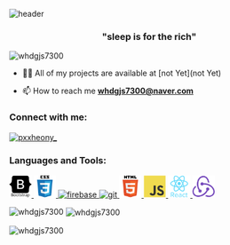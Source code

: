 ![header](https://capsule-render.vercel.app/api?type=soft&&&color=87ceeb&height=150&section=header&text=Welcome!,%20I'm%20JongHeon!&&fontColor=ffffff&fontSize=60&animation=blink)
<h3 align="center">"sleep is for the rich"</h3>

<p align="left"> <img src="https://komarev.com/ghpvc/?username=whdgjs7300&label=Profile%20views&color=0e75b6&style=flat" alt="whdgjs7300" /> </p>

- 👨‍💻 All of my projects are available at [not Yet](not Yet)

- 📫 How to reach me **whdgjs7300@naver.com**

<h3 align="left">Connect with me:</h3>
<p align="left">
<a href="https://instagram.com/pxxheony_" target="_blank"><img align="center" src="https://raw.githubusercontent.com/rahuldkjain/github-profile-readme-generator/master/src/images/icons/Social/instagram.svg" alt="pxxheony_" height="30" width="40" /></a>
</p>

<h3 align="left">Languages and Tools:</h3>
<p align="left"> <a href="https://getbootstrap.com" target="_blank" rel="noreferrer"> <img src="https://raw.githubusercontent.com/devicons/devicon/master/icons/bootstrap/bootstrap-plain-wordmark.svg" alt="bootstrap" width="40" height="40"/> </a> <a href="https://www.w3schools.com/css/" target="_blank" rel="noreferrer"> <img src="https://raw.githubusercontent.com/devicons/devicon/master/icons/css3/css3-original-wordmark.svg" alt="css3" width="40" height="40"/> </a> <a href="https://firebase.google.com/" target="_blank" rel="noreferrer"> <img src="https://www.vectorlogo.zone/logos/firebase/firebase-icon.svg" alt="firebase" width="40" height="40"/> </a> <a href="https://git-scm.com/" target="_blank" rel="noreferrer"> <img src="https://www.vectorlogo.zone/logos/git-scm/git-scm-icon.svg" alt="git" width="40" height="40"/> </a> <a href="https://www.w3.org/html/" target="_blank" rel="noreferrer"> <img src="https://raw.githubusercontent.com/devicons/devicon/master/icons/html5/html5-original-wordmark.svg" alt="html5" width="40" height="40"/> </a> <a href="https://developer.mozilla.org/en-US/docs/Web/JavaScript" target="_blank" rel="noreferrer"> <img src="https://raw.githubusercontent.com/devicons/devicon/master/icons/javascript/javascript-original.svg" alt="javascript" width="40" height="40"/> </a> <a href="https://reactjs.org/" target="_blank" rel="noreferrer"> <img src="https://raw.githubusercontent.com/devicons/devicon/master/icons/react/react-original-wordmark.svg" alt="react" width="40" height="40"/> </a> <a href="https://redux.js.org" target="_blank" rel="noreferrer"> <img src="https://raw.githubusercontent.com/devicons/devicon/master/icons/redux/redux-original.svg" alt="redux" width="40" height="40"/> </a> </p>

<p><img align="left" src="https://github-readme-stats.vercel.app/api/top-langs?username=whdgjs7300&show_icons=true&locale=en&layout=compact" alt="whdgjs7300" /></p>

<p>&nbsp;<img align="center" src="https://github-readme-stats.vercel.app/api?username=whdgjs7300&show_icons=true&locale=en" alt="whdgjs7300" /></p>

<p><img align="center" src="https://github-readme-streak-stats.herokuapp.com/?user=whdgjs7300&" alt="whdgjs7300" /></p>
